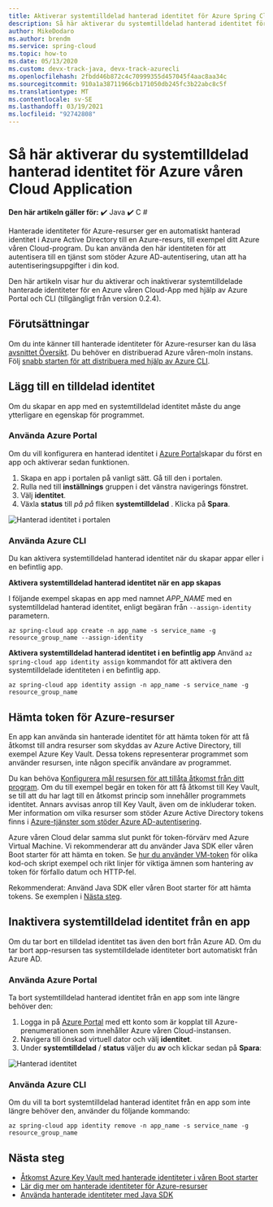 ```yaml
---
title: Aktiverar systemtilldelad hanterad identitet för Azure Spring Cloud-program
description: Så här aktiverar du systemtilldelad hanterad identitet för program.
author: MikeDodaro
ms.author: brendm
ms.service: spring-cloud
ms.topic: how-to
ms.date: 05/13/2020
ms.custom: devx-track-java, devx-track-azurecli
ms.openlocfilehash: 2fbdd46b872c4c70999355d457045f4aac8aa34c
ms.sourcegitcommit: 910a1a38711966cb171050db245fc3b22abc8c5f
ms.translationtype: MT
ms.contentlocale: sv-SE
ms.lasthandoff: 03/19/2021
ms.locfileid: "92742808"
---
```

# <a name="how-to-enable-system-assigned-managed-identity-for-azure-spring-cloud-application"></a>Så här aktiverar du systemtilldelad hanterad identitet för Azure våren Cloud Application

**Den här artikeln gäller för:** ✔️ Java ✔️ C #

Hanterade identiteter för Azure-resurser ger en automatiskt hanterad identitet i Azure Active Directory till en Azure-resurs, till exempel ditt Azure våren Cloud-program. Du kan använda den här identiteten för att autentisera till en tjänst som stöder Azure AD-autentisering, utan att ha autentiseringsuppgifter i din kod.

Den här artikeln visar hur du aktiverar och inaktiverar systemtilldelade hanterade identiteter för en Azure våren Cloud-App med hjälp av Azure Portal och CLI (tillgängligt från version 0.2.4).

## <a name="prerequisites"></a>Förutsättningar
Om du inte känner till hanterade identiteter för Azure-resurser kan du läsa [avsnittet Översikt](../active-directory/managed-identities-azure-resources/overview.md).
Du behöver en distribuerad Azure våren-moln instans. Följ [snabb starten för att distribuera med hjälp av Azure CLI](spring-cloud-quickstart.md).

## <a name="add-a-system-assigned-identity"></a>Lägg till en tilldelad identitet
Om du skapar en app med en systemtilldelad identitet måste du ange ytterligare en egenskap för programmet.

### <a name="using-azure-portal"></a>Använda Azure Portal
Om du vill konfigurera en hanterad identitet i [Azure Portal](https://portal.azure.com/)skapar du först en app och aktiverar sedan funktionen.

1. Skapa en app i portalen på vanligt sätt. Gå till den i portalen.
2. Rulla ned till **inställnings** gruppen i det vänstra navigerings fönstret.
3. Välj **identitet**.
4. Växla **status** till *på på* fliken **systemtilldelad** . Klicka på **Spara**.

 ![Hanterad identitet i portalen](./media/spring-cloud-managed-identity/identity-1.png)

### <a name="using-azure-cli"></a>Använda Azure CLI
Du kan aktivera systemtilldelad hanterad identitet när du skapar appar eller i en befintlig app.

**Aktivera systemtilldelad hanterad identitet när en app skapas**

I följande exempel skapas en app med namnet *APP_NAME* med en systemtilldelad hanterad identitet, enligt begäran från `--assign-identity` parametern.

```azurecli
az spring-cloud app create -n app_name -s service_name -g resource_group_name --assign-identity
```

**Aktivera systemtilldelad hanterad identitet i en befintlig app** Använd `az spring-cloud app identity assign` kommandot för att aktivera den systemtilldelade identiteten i en befintlig app.

```azurecli
az spring-cloud app identity assign -n app_name -s service_name -g resource_group_name
```

## <a name="obtain-tokens-for-azure-resources"></a>Hämta token för Azure-resurser
En app kan använda sin hanterade identitet för att hämta token för att få åtkomst till andra resurser som skyddas av Azure Active Directory, till exempel Azure Key Vault. Dessa tokens representerar programmet som använder resursen, inte någon specifik användare av programmet.

Du kan behöva [Konfigurera mål resursen för att tillåta åtkomst från ditt program](../active-directory/managed-identities-azure-resources/howto-assign-access-portal.md). Om du till exempel begär en token för att få åtkomst till Key Vault, se till att du har lagt till en åtkomst princip som innehåller programmets identitet. Annars avvisas anrop till Key Vault, även om de inkluderar token. Mer information om vilka resurser som stöder Azure Active Directory tokens finns i [Azure-tjänster som stöder Azure AD-autentisering](../active-directory/managed-identities-azure-resources/services-support-managed-identities.md#azure-services-that-support-azure-ad-authentication).

Azure våren Cloud delar samma slut punkt för token-förvärv med Azure Virtual Machine. Vi rekommenderar att du använder Java SDK eller våren Boot starter för att hämta en token.  Se [hur du använder VM-token](../active-directory/managed-identities-azure-resources/how-to-use-vm-token.md) för olika kod-och skript exempel och rikt linjer för viktiga ämnen som hantering av token för förfallo datum och HTTP-fel.

Rekommenderat: Använd Java SDK eller våren Boot starter för att hämta tokens.  Se exemplen i [Nästa steg](#next-steps).

## <a name="disable-system-assigned-identity-from-an-app"></a>Inaktivera systemtilldelad identitet från en app
Om du tar bort en tilldelad identitet tas även den bort från Azure AD. Om du tar bort app-resursen tas systemtilldelade identiteter bort automatiskt från Azure AD.

### <a name="using-azure-portal"></a>Använda Azure Portal
Ta bort systemtilldelad hanterad identitet från en app som inte längre behöver den:

1. Logga in på [Azure Portal](https://portal.azure.com/) med ett konto som är kopplat till Azure-prenumerationen som innehåller Azure våren Cloud-instansen.
1. Navigera till önskad virtuell dator och välj **identitet**.
1. Under **systemtilldelad** / **status** väljer du **av** och klickar sedan på **Spara**:

 ![Hanterad identitet](./media/spring-cloud-managed-identity/remove-identity.png)

### <a name="using-azure-cli"></a>Använda Azure CLI
Om du vill ta bort systemtilldelad hanterad identitet från en app som inte längre behöver den, använder du följande kommando:
```azurecli
az spring-cloud app identity remove -n app_name -s service_name -g resource_group_name
```

## <a name="next-steps"></a>Nästa steg

* [Åtkomst Azure Key Vault med hanterade identiteter i våren Boot starter](https://github.com/Azure/azure-sdk-for-java/blob/master/sdk/spring/azure-spring-boot-starter-keyvault-secrets/README.md#use-msi--managed-identities)
* [Lär dig mer om hanterade identiteter för Azure-resurser](https://github.com/MicrosoftDocs/azure-docs/blob/master/articles/active-directory/managed-identities-azure-resources/overview.md)
* [Använda hanterade identiteter med Java SDK](https://github.com/Azure-Samples/Azure-Spring-Cloud-Samples)

